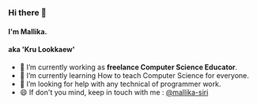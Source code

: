 ### Hi there 👋 
#### I'm Mallika. 
#### aka 'Kru Lookkaew'

- :school:  I’m currently working as **freelance Computer Science Educator**.
- :green_book:  I’m currently learning How to teach Computer Science for everyone.
- 🤔  I’m looking for help with any technical of programmer work.
- 😄  If don't you mind,  keep in touch with me : [@mallika-siri](https://linkedin.com/in/mallika-siri)
<!--
**siriMallika/siriMallika** is a ✨ _special_ ✨ repository because its `README.md` (this file) appears on your GitHub profile.

Here are some ideas to get you started:

- 🔭 I’m currently working on ...
- 🌱 I’m currently learning ...
- 👯 I’m looking to collaborate on ...
- 🤔 I’m looking for help with ...
- 💬 Ask me about ...
- 📫 How to reach me: ...
- 😄 Pronouns: ...
- ⚡ Fun fact: ...
-->
